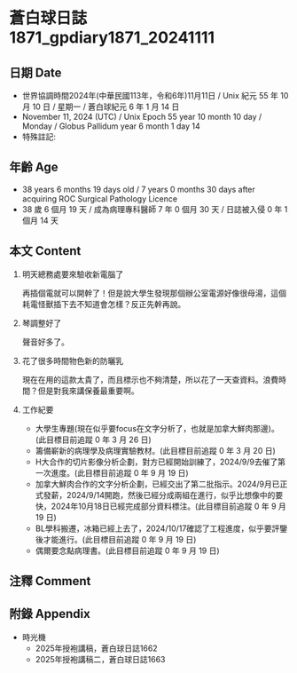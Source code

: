 [_metadata_:encoding]: - "utf-8"
[_metadata_:language]: - "zh-Hant-TW"
[_metadata_:fileformat]: - "markdown"
[_metadata_:MIME_type]: - "text/plain"
[_metadata_:markdown_version]: - "commonmark version 0.30"
[_metadata_:markdown_spec]: - "https://spec.commonmark.org/0.30/"

# 蒼白球日誌1871_gpdiary1871_20241111 #

## 日期 Date ##

* 世界協調時間2024年(中華民國113年，令和6年)11月11日 / Unix 紀元 55 年 10 月 10 日 / 星期一 / 蒼白球紀元 6 年 1 月 14 日
* November 11, 2024 (UTC) / Unix Epoch 55 year 10 month 10 day / Monday / Globus Pallidum year 6 month 1 day 14
* 特殊註記:

## 年齡 Age ##

* 38 years 6 months 19 days old / 7 years 0 months 30 days after acquiring ROC Surgical Pathology Licence
* 38 歲 6 個月 19 天 / 成為病理專科醫師 7 年 0 個月 30 天 / 日誌被入侵 0 年 1 個月 14 天

## 本文 Content ##

1. 明天總務處要來驗收新電腦了

    再插個電就可以開幹了！但是說大學生發現那個辦公室電源好像很母湯，這個耗電怪獸插下去不知道會怎樣？反正先幹再說。

2. 琴調整好了

    聲音好多了。

3. 花了很多時間物色新的防曬乳

    現在在用的這款太貴了，而且標示也不夠清楚，所以花了一天查資料。浪費時間？但是對我來講保養最重要啊。

4. 工作紀要

    - 大學生專題(現在似乎要focus在文字分析了，也就是加拿大鮮肉那邊)。(此目標目前追蹤 0 年 3 月 26 日)
    - 籌備嶄新的病理學及病理實驗教材。(此目標目前追蹤 0 年 3 月 20 日)
    - H大合作的切片影像分析企劃，對方已經開始訓練了，2024/9/9去催了第一次進度。(此目標目前追蹤 0 年 9 月 19 日)
    - 加拿大鮮肉合作的文字分析企劃，已經交出了第二批指示。2024/9月已正式發薪，2024/9/14開跑，然後已經分成兩組在進行，似乎比想像中的要快，2024年10月18日已經完成部分資料標注。(此目標目前追蹤 0 年 9 月 19 日)
    - BL學科搬遷，冰箱已經上去了，2024/10/17確認了工程進度，似乎要評鑒後才能進行。(此目標目前追蹤 0 年 9 月 19 日)
    - 偶爾要念點病理書。(此目標目前追蹤 0 年 9 月 19 日)

## 注釋 Comment ##


## 附錄 Appendix ##

* 時光機
    - 2025年授袍講稿，蒼白球日誌1662
    - 2025年授袍講稿二，蒼白球日誌1663
